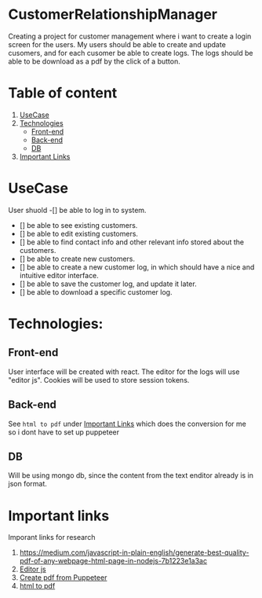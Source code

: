 # CustomerRelationshipManager
  Creating a project for customer management where i want to create a login screen for the users. 
  My users should be able to create and update cusomers, and for each cusomer be able to create logs. 
  The logs should be able to be download as a pdf by the click of a button.

# Table of content
  01. [UseCase](./README.md/#usecase)
  01. [Technologies](./README.md/#technologies)
      - [Front-end](./README.md/#front-end)
      - [Back-end](./README.md/#back-end)
      - [DB](./README.md/#db)
  01. [Important Links](./README.md/#important-links)

# UseCase
  User shuold
  -[] be able to log in to system.
  - [] be able to see existing customers.
  - [] be able to edit existing customers.
  - [] be able to find contact info and other relevant info stored about the customers.
  - [] be able to create new customers.
  - [] be able to create a new customer log, in which should have a nice and intuitive editor interface.
  - [] be able to save the customer log, and update it later.
  - [] be able to download a specific customer log.
  
# Technologies:
  ## Front-end
  User interface will be created with react. The editor for the logs will use "editor js".
  Cookies will be used to store session tokens.
    
  ## Back-end
  See `html to pdf` under [Important Links](./README.md/#important-links) which does the conversion for me so i dont have to set up puppeteer

  ## DB
  Will be using mongo db, since the content from the text enditor already is in json format.
    
    
# Important links
  Imporant links for research
  01. https://medium.com/javascript-in-plain-english/generate-best-quality-pdf-of-any-webpage-html-page-in-nodejs-7b1223e1a3ac
  02. [Editor js](https://editorjs.io/)
  03. [Create pdf from Puppeteer](https://blog.risingstack.com/pdf-from-html-node-js-puppeteer/#option2)
  04. [html to pdf](https://www.npmjs.com/package/convert-html-to-pdf) 

